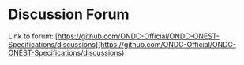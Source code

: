 # Discussion Forum



Link to forum: [https://github.com/ONDC-Official/ONDC-ONEST-Specifications/discussions](https://github.com/ONDC-Official/ONDC-ONEST-Specifications/discussions)
